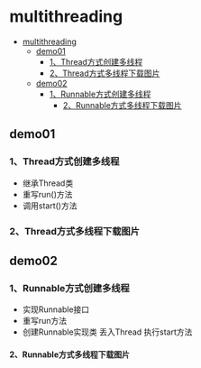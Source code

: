 # multithreading
<!--ts-->
   * [multithreading](#multithreading)
      * [demo01](#demo01)
         * [1、Thread方式创建多线程](#1thread\xE6\x96\xB9\xE5\xBC\x8F\xE5\x88\x9B\xE5\xBB\xBA\xE5\xA4\x9A\xE7\xBA\xBF\xE7\xA8\x8B)
         * [2、Thread方式多线程下载图片](#2thread\xE6\x96\xB9\xE5\xBC\x8F\xE5\xA4\x9A\xE7\xBA\xBF\xE7\xA8\x8B\xE4\xB8\x8B\xE8\xBD\xBD\xE5\x9B\xBE\xE7\x89\x87)
      * [demo02](#demo02)
         * [1、Runnable方式创建多线程](#1runnable\xE6\x96\xB9\xE5\xBC\x8F\xE5\x88\x9B\xE5\xBB\xBA\xE5\xA4\x9A\xE7\xBA\xBF\xE7\xA8\x8B)
            * [2、Runnable方式多线程下载图片](#2runnable\xE6\x96\xB9\xE5\xBC\x8F\xE5\xA4\x9A\xE7\xBA\xBF\xE7\xA8\x8B\xE4\xB8\x8B\xE8\xBD\xBD\xE5\x9B\xBE\xE7\x89\x87)

<!-- Added by: jbkj, at: 2020年11月25日 星期三 16时25分04秒 CST -->

<!--te-->
## demo01
### 1、Thread方式创建多线程
 + 继承Thread类 
 + 重写run()方法 
 + 调用start()方法
### 2、Thread方式多线程下载图片

## demo02
### 1、Runnable方式创建多线程
+ 实现Runnable接口 
+ 重写run方法 
+ 创建Runnable实现类 丢入Thread 执行start方法
#### 2、Runnable方式多线程下载图片
